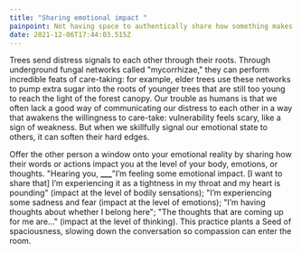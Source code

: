 ```yaml
---
title: "Sharing emotional impact "
painpoint: Not having space to authentically share how something makes you feel
date: 2021-12-06T17:44:03.515Z
---
```

Trees send distress signals to each other through their roots. Through underground fungal networks called "mycorrhizae," they can perform incredible feats of care-taking: for example, elder trees use these networks to pump extra sugar into the roots of younger trees that are still too young to reach the light of the forest canopy. Our trouble as humans is that we often lack a good way of communicating our distress to each other in a way that awakens the willingness to care-take: vulnerability feels scary, like a sign of weakness. But when we skillfully signal our emotional state to others, it can soften their hard edges.

Offer the other person a window onto your emotional reality by sharing how their words or actions impact you at the level of your body, emotions, or thoughts. "Hearing you, **___**"I’m feeling some emotional impact. \[I want to share that] I’m experiencing it as a tightness in my throat and my heart is pounding" (impact at the level of bodily sensations); "I’m experiencing some sadness and fear (impact at the level of emotions); "I’m having thoughts about whether I belong here"; "The thoughts that are coming up for me are…" (impact at the level of thinking). This practice plants a Seed of spaciousness, slowing down the conversation so compassion can enter the room.